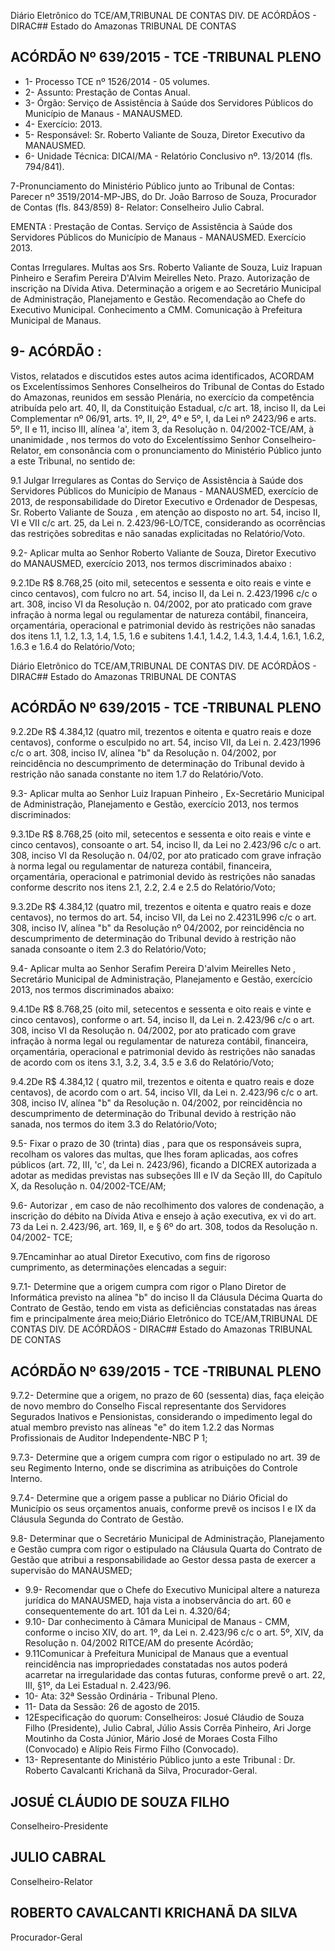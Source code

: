 Diário Eletrônico do TCE/AM,TRIBUNAL DE CONTAS DIV. DE ACÓRDÃOS - DIRAC## Estado do Amazonas TRIBUNAL DE CONTAS

## ACÓRDÃO Nº 639/2015 - TCE -TRIBUNAL PLENO

- 1- Processo TCE nº 1526/2014 - 05 volumes.
- 2- Assunto: Prestação de Contas Anual.
- 3-  Órgão: Serviço  de  Assistência  à  Saúde  dos  Servidores  Públicos  do  Município  de Manaus - MANAUSMED.
- 4- Exercício: 2013.
- 5- Responsável: Sr. Roberto Valiante de Souza, Diretor Executivo da MANAUSMED.
- 6- Unidade Técnica: DICAI/MA - Relatório Conclusivo nº. 13/2014 (fls. 794/841).

7-Pronunciamento  do  Ministério  Público  junto  ao  Tribunal  de  Contas: Parecer  nº 3519/2014-MP-JBS, do Dr. João Barroso de Souza, Procurador de Contas (fls. 843/859) 8- Relator: Conselheiro Julio Cabral.

EMENTA : Prestação de Contas. Serviço de Assistência  à  Saúde  dos  Servidores  Públicos  do Município  de  Manaus  -  MANAUSMED.  Exercício 2013.

Contas Irregulares. Multas aos Srs. Roberto Valiante de Souza, Luiz Irapuan Pinheiro e Serafim Pereira D'Alvim Meirelles Neto. Prazo. Autorização de inscrição na Dívida Ativa. Determinação a origem e ao Secretário Municipal de Administração, Planejamento e Gestão. Recomendação ao Chefe do  Executivo  Municipal.  Conhecimento  a  CMM. Comunicação à Prefeitura Municipal de Manaus.

## 9- ACÓRDÃO :

Vistos, relatados e discutidos estes autos acima identificados, ACORDAM os Excelentíssimos Senhores Conselheiros do Tribunal de Contas do Estado do Amazonas, reunidos em sessão Plenária, no exercício da competência atribuída pelo  art.  40,  II, da Constituição Estadual, c/c art. 18, inciso II, da Lei Complementar nº 06/91,  arts. 1º, II, 2º, 4º e 5º, I, da Lei nº 2423/96 e arts. 5º, II e 11, inciso III, alínea 'a', item 3, da Resolução n. 04/2002-TCE/AM, à  unanimidade , nos  termos  do  voto  do  Excelentíssimo  Senhor Conselheiro-Relator, em consonância com o pronunciamento do Ministério Público junto a este Tribunal, no sentido de:

9.1  Julgar  Irregulares as  Contas  do  Serviço  de  Assistência  à  Saúde  dos Servidores  Públicos  do  Município  de  Manaus  -  MANAUSMED,  exercício  de  2013,  de responsabilidade do Diretor Executivo e Ordenador de Despesas, Sr. Roberto Valiante de  Souza ,  em  atenção  ao  disposto  no  art.  54,  inciso  II,  VI  e  VII  c/c  art.  25,  da  Lei  n. 2.423/96-LO/TCE, considerando as ocorrências das restrições sobreditas e não sanadas explicitadas no Relatório/Voto.

9.2- Aplicar multa ao Senhor Roberto Valiante de Souza, Diretor Executivo do MANAUSMED, exercício 2013, nos termos discriminados abaixo :

9.2.1De R$  8.768,25 (oito  mil,  setecentos  e  sessenta  e  oito  reais  e vinte e cinco centavos), com fulcro no art. 54, inciso II, da Lei n. 2.423/1996 c/c o art. 308, inciso VI da Resolução n. 04/2002, por ato praticado com grave infração à norma legal ou  regulamentar  de  natureza  contábil,  financeira,  orçamentária,  operacional  e patrimonial devido  às  restrições  não  sanadas  dos  itens  1.1,  1.2,  1.3,  1.4,  1.5,  1.6  e subitens 1.4.1, 1.4.2, 1.4.3, 1.4.4, 1.6.1, 1.6.2, 1.6.3 e 1.6.4 do Relatório/Voto;

Diário Eletrônico do TCE/AM,TRIBUNAL DE CONTAS DIV. DE ACÓRDÃOS - DIRAC## Estado do Amazonas TRIBUNAL DE CONTAS

## ACÓRDÃO Nº 639/2015 - TCE -TRIBUNAL PLENO

9.2.2De R$ 4.384,12 (quatro mil, trezentos e oitenta e  quatro reais e doze centavos), conforme o esculpido no art. 54, inciso VII, da Lei n. 2.423/1996 c/c o art. 308, inciso IV, alínea "b" da Resolução n. 04/2002, por reincidência no descumprimento  de  determinação  do  Tribunal devido à restrição não  sanada constante no item 1.7 do Relatório/Voto.

9.3- Aplicar multa ao Senhor Luiz Irapuan Pinheiro , Ex-Secretário Municipal de Administração, Planejamento e Gestão, exercício 2013, nos termos discriminados:

9.3.1De R$  8.768,25 (oito  mil,  setecentos  e  sessenta  e  oito  reais  e vinte e cinco centavos), consoante o art. 54, inciso II, da Lei no 2.423/96 c/c o art. 308, inciso VI da Resolução n. 04/02, por ato praticado com grave infração à norma legal ou  regulamentar  de  natureza  contábil,  financeira,  orçamentária,  operacional  e patrimonial devido às restrições não sanadas conforme descrito nos itens 2.1, 2.2, 2.4 e 2.5 do Relatório/Voto;

9.3.2De R$ 4.384,12 (quatro mil, trezentos e oitenta e  quatro reais e doze  centavos),  no  termos  do  art.  54,  inciso  VII,  da  Lei  no  2.4231L996  c/c  o  art.  308, inciso IV, alínea "b" da Resolução nº 04/2002, por reincidência no descumprimento de determinação  do  Tribunal devido  à  restrição  não  sanada  consoante  o  item  2.3  do Relatório/Voto;

9.4-  Aplicar  multa ao  Senhor Serafim  Pereira  D'alvim  Meirelles  Neto , Secretário  Municipal  de  Administração,  Planejamento  e  Gestão,  exercício  2013,  nos termos discriminados abaixo:

9.4.1De R$  8.768,25 (oito  mil,  setecentos  e  sessenta  e  oito  reais  e vinte e cinco centavos), conforme o art. 54, inciso  II, da Lei n. 2.423/96 c/c o art. 308, inciso VI da Resolução n. 04/2002, por ato praticado com grave infração à norma legal ou  regulamentar  de  natureza  contábil,  financeira,  orçamentária,  operacional  e patrimonial devido às restrições não sanadas de acordo com os itens 3.1, 3.2, 3.4, 3.5 e 3.6 do Relatório/Voto;

9.4.2De R$ 4.384,12 ( quatro mil, trezentos e oitenta e  quatro reais e doze centavos), de acordo com o art. 54, inciso  VII, da Lei n. 2.423/96 c/c o art. 308, inciso IV, alínea "b" da Resolução n. 04/2002, por reincidência no descumprimento de determinação  do Tribunal devido  à  restrição  não sanada,  nos  termos  do  item  3.3  do Relatório/Voto;

9.5-  Fixar  o  prazo  de  30  (trinta)  dias , para  que  os  responsáveis  supra, recolham os valores das multas, que lhes foram aplicadas, aos cofres públicos (art. 72, III, 'c', da Lei n. 2423/96), ficando a DICREX autorizada a adotar as medidas previstas nas subseções III e IV da Seção III, do Capítulo X, da Resolução n. 04/2002-TCE/AM;

9.6-  Autorizar ,  em caso de não recolhimento dos valores de condenação, a inscrição do débito na Dívida Ativa e ensejo à ação executiva, ex vi do  art.  73  da  Lei  n. 2.423/96, art. 169, II, e § 6º do art. 308, todos da Resolução n. 04/2002- TCE;

9.7Encaminhar ao atual Diretor Executivo, com fins de rigoroso cumprimento, as determinações elencadas a seguir:

9.7.1-  Determine que  a  origem  cumpra com rigor  o  Plano  Diretor  de Informática previsto na alínea "b" do inciso II da Cláusula Décima Quarta do Contrato de Gestão, tendo em vista as deficiências constatadas nas áreas fim e principalmente área meio;Diário Eletrônico do TCE/AM,TRIBUNAL DE CONTAS DIV. DE ACÓRDÃOS - DIRAC## Estado do Amazonas TRIBUNAL DE CONTAS

## ACÓRDÃO Nº 639/2015 - TCE -TRIBUNAL PLENO

9.7.2-  Determine que  a  origem,  no  prazo  de  60 (sessenta)  dias,  faça eleição  de  novo  membro  do  Conselho  Fiscal  representante  dos  Servidores  Segurados Inativos e Pensionistas, considerando o impedimento legal do atual membro previsto nas alíneas "e" do item 1.2.2 das Normas Profissionais de Auditor Independente-NBC P 1;

9.7.3- Determine que a origem cumpra com rigor o estipulado no art. 39 de seu Regimento Interno, onde se discrimina as atribuições do Controle Interno.

9.7.4-  Determine que  a  origem  passe  a  publicar  no  Diário  Oficial  do Município  os  seus  orçamentos  anuais,  conforme  prevê  os  incisos  I  e  IX  da  Cláusula Segunda do Contrato de Gestão.

9.8- Determinar que o Secretário Municipal de Administração, Planejamento e Gestão cumpra com rigor o estipulado na Cláusula Quarta  do Contrato de  Gestão que atribui a responsabilidade ao Gestor dessa pasta de exercer a supervisão do MANAUSMED;

- 9.9-  Recomendar que  o  Chefe  do  Executivo  Municipal  altere  a  natureza jurídica do MANAUSMED, haja vista a inobservância do art. 60 e consequentemente do art. 101 da Lei n. 4.320/64;
- 9.10- Dar conhecimento à Câmara Municipal de Manaus - CMM, conforme o inciso XIV, do art. 1º, da Lei n.  2.423/96 c/c o art. 5º,  XIV, da Resolução n. 04/2002  RITCE/AM do presente Acórdão;
- 9.11Comunicar à Prefeitura Municipal de Manaus que a eventual reincidência nas impropriedades constatadas nos autos poderá acarretar na irregularidade das contas futuras, conforme prevê o art. 22, III, §1º, da Lei Estadual n. 2.423/96.
- 10- Ata: 32ª Sessão Ordinária - Tribunal Pleno.
- 11- Data da Sessão: 26 de agosto de 2015.
- 12Especificação do quorum: Conselheiros: Josué Cláudio de Souza Filho (Presidente),  Julio  Cabral,  Júlio  Assis  Corrêa  Pinheiro,  Ari  Jorge  Moutinho  da  Costa Júnior, Mário  José  de Moraes  Costa  Filho  (Convocado)  e  Alípio  Reis  Firmo  Filho (Convocado).
- 13- Representante do Ministério Público junto a este Tribunal : Dr. Roberto Cavalcanti Krichanã da Silva, Procurador-Geral.

## JOSUÉ CLÁUDIO DE SOUZA FILHO

Conselheiro-Presidente

## JULIO CABRAL

Conselheiro-Relator

## ROBERTO CAVALCANTI KRICHANÃ DA SILVA

Procurador-Geral